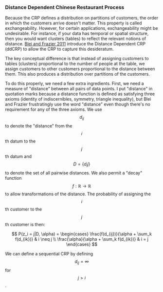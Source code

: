 ### Distance Dependent Chinese Restaurant Process

Because the CRP defines a distribution on partitions of customers, the order in which
the customers arrive doesn't matter. This property is called exchangeability.
However, for certain applications, exchangeability might be undesirable. For instance, if your
data has temporal or spatial structure, then you would want clusters (tables) to reflect the
relevant notions of distance. [Blei and Frazier 2011](https://www.jmlr.org/papers/volume12/blei11a/blei11a.pdf)
introduce the Distance Dependent CRP (ddCRP) to allow the CRP to capture this desideratum.

The key conceptual difference is that instead of assigning customers to tables (clusters)
proportional to the number of people at the table, we assign customers to other customers proportional
to the distance between them. This also produces a distribution over partitions of the customers.

To do this properly, we need a few extra ingredients. First, we need a measure of "distance" between all pairs of
data points. I put "distance" in quotation marks because a distance function is defined as satisfying
three axioms (identity of indiscernibles, symmetry, triangle inequality), but Blei and Frazier
frustratingly use the word "distance" even though there's no requirement for any of the three axioms.
We use $$d_{ij}$$ to denote the "distance" from the $$i$$th datum to the $$j$$th datum
and $$D = \{ d_ij \}$$ to denote the set of all pairwise distances. We also permit a "decay" function
$$f: \mathbb{R} \rightarrow \mathbb{R}$$ to allow transformations of the distance. The probability of
assigning the $$i$$th customer to the $$j$$th customer is then:

$$
P(z_i = j|D, \alpha) = \begin{cases}
\frac{f(d_{ij})}{\alpha + \sum_k f(d_{ik})} & i \neq j \\
\frac{\alpha}{\alpha + \sum_k f(d_{ik})} & i = j
\end{cases}
$$

We can define a sequential CRP by defining $$d_{ij} = \infty$$ for $$j > i$$.

